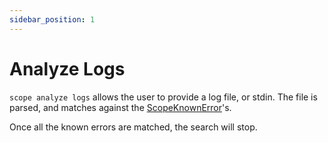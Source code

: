 ```yaml
---
sidebar_position: 1
---
```


# Analyze Logs

`scope analyze logs` allows the user to provide a log file, or stdin. The file is parsed, and matches against the [ScopeKnownError](../../models/ScopeKnownError.mdx)'s.

Once all the known errors are matched, the search will stop.